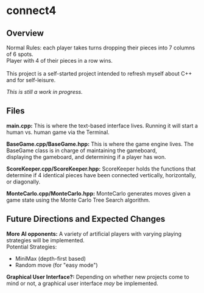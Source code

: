 # connect4

## Overview
Normal Rules: each player takes turns dropping their pieces into 7 columns of 6 spots.<br/>
Player with 4 of their pieces in a row wins.<br/>
<br/>
This project is a self-started project intended to refresh myself about C++ and for self-leisure.<br/>

*This is still a work in progress.*

## Files

**main.cpp:** 
This is where the text-based interface lives. Running it will start a human vs. human game via the Terminal.<br/>

**BaseGame.cpp/BaseGame.hpp:**
This is where the game engine lives. The BaseGame class is in charge of maintaining the gameboard,<br/>
displaying the gameboard, and determining if a player has won.

**ScoreKeeper.cpp/ScoreKeeper.hpp:**
ScoreKeeper holds the functions that determine if 4 identical pieces have been connected vertically, horizontally,<br/>
or diagonally.


**MonteCarlo.cpp/MonteCarlo.hpp:**
MonteCarlo generates moves given a game state using the Monte Carlo Tree Search algorithm.


## Future Directions and Expected Changes

**More AI opponents:**
A variety of artificial players with varying playing strategies will be implemented.<br/>
Potential Strategies:<br/> 
  - MiniMax (depth-first based)<br/> 
  - Random move (for "easy mode")<br/>

**Graphical User Interface?:**
Depending on whether new projects come to mind or not, a graphical user interface *may* be implemented.
